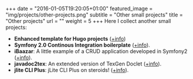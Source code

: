 +++
date = "2016-01-05T19:20:05+01:00"
featured_image = "img/projects/other-projects.png"
subtitle = "Other small projects"
title = "Other projects"
url = ""
weight = 5
+++
Here I collect another small projects:

* **Enhanced template for Hugo projects** ([+info](https://github.com/csuarez/hugo-gulp-template))
* **Symfony 2.0 Continous Integration boilerplate** ([+info](https://github.com/csuarez/symfony2-ci-example)).
* **iBaazar**: A little example of a CRUD application developed in Symfony2 ([+info](https://github.com/csuarez/ibazaar)).
* **javadoc2tex**: An extended version of TexGen Doclet ([+info](https://github.com/csuarez/javadoc2tex)).
* **jlite CLI Plus**: jLite CLI Plus on steroids! ([+info](https://github.com/csuarez/jlite-cli-plus)).

